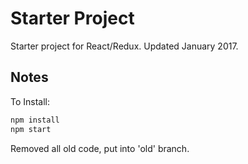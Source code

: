 # Starter Project

Starter project for React/Redux. Updated January 2017.

## Notes

To Install:

```bash
npm install
npm start
```
Removed all old code, put into 'old' branch.
